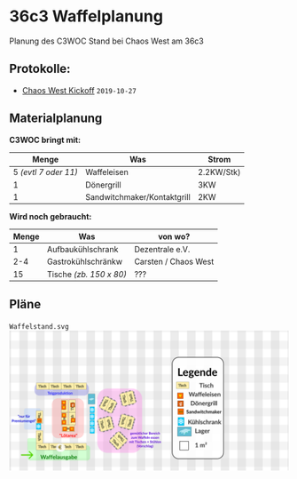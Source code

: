  36c3 Waffelplanung
==========================
Planung des C3WOC Stand bei Chaos West am 36c3

 Protokolle:
--------------
 + [Chaos West Kickoff](https://md.hasi.it/7HKVKnMbQICGNpvuZv4sYA?view#Was-brauchen-diese-%E2%80%9CWaffeln%E2%80%9D) ``2019-10-27``

 Materialplanung
----------------

**C3WOC bringt mit:**

| Menge | Was | Strom |
| ----- | --- | ----- |
| 5 *(evtl 7 oder 11)* | Waffeleisen | 2.2KW/Stk)
| 1 | Dönergrill | 3KW |
| 1 | Sandwitchmaker/Kontaktgrill | 2KW |

**Wird noch gebraucht:**

| Menge | Was | von wo? |
| ----- | --- | ------- |
| 1   | Aufbaukühlschrank | Dezentrale e.V. |
| 2-4 | Gastrokühlschränkw | Carsten / Chaos West |
| 15  | Tische *(zb. 150 x 80)* | ??? |  

 Pläne
------
``Waffelstand.svg``
![Waffelstand @ 36c3](Waffelstand.svg "Waffelstand.svg")
